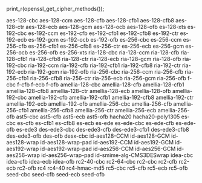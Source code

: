 print_r(openssl_get_cipher_methods());

aes-128-cbc
aes-128-ccm
aes-128-cfb
aes-128-cfb1
aes-128-cfb8
aes-128-ctr
aes-128-ecb
aes-128-gcm
aes-128-ocb
aes-128-ofb
es-128-xts
es-192-cbc
es-192-ccm
es-192-cfb
es-192-cfb1
es-192-cfb8
es-192-ctr
es-192-ecb
es-192-gcm
es-192-ocb
es-192-ofb
es-256-cbc
es-256-ccm
es-256-cfb
es-256-cfb1
es-256-cfb8
es-256-ctr
es-256-ecb
es-256-gcm
es-256-ocb
es-256-ofb
es-256-xts
ria-128-cbc
ria-128-ccm
ria-128-cfb
ria-128-cfb1
ria-128-cfb8
ria-128-ctr
ria-128-ecb
ria-128-gcm
ria-128-ofb
ria-192-cbc
ria-192-ccm
ria-192-cfb
ria-192-cfb1
ria-192-cfb8
ria-192-ctr
ria-192-ecb
ria-192-gcm
ria-192-ofb
ria-256-cbc
ria-256-ccm
ria-256-cfb
ria-256-cfb1
ria-256-cfb8
ria-256-ctr
ria-256-ecb
ria-256-gcm
ria-256-ofb
f-cbc
f-cfb
f-ecb
f-ofb
amellia-128-cbc
amellia-128-cfb
amellia-128-cfb1
amellia-128-cfb8
amellia-128-ctr
amellia-128-ecb
amellia-128-ofb
amellia-192-cbc
amellia-192-cfb
amellia-192-cfb1
amellia-192-cfb8
amellia-192-ctr
amellia-192-ecb
amellia-192-ofb
amellia-256-cbc
amellia-256-cfb
amellia-256-cfb1
amellia-256-cfb8
amellia-256-ctr
amellia-256-ecb
amellia-256-ofb
ast5-cbc
ast5-cfb
ast5-ecb
ast5-ofb
hacha20
hacha20-poly1305
es-cbc
es-cfb
es-cfb1
es-cfb8
es-ecb
es-ede
es-ede-cbc
es-ede-cfb
es-ede-ofb
es-ede3
des-ede3-cbc
des-ede3-cfb
des-ede3-cfb1
des-ede3-cfb8
des-ede3-ofb
des-ofb
desx-cbc
id-aes128-CCM
id-aes128-GCM
id-aes128-wrap
id-aes128-wrap-pad
id-aes192-CCM
id-aes192-GCM
id-aes192-wrap
id-aes192-wrap-pad
id-aes256-CCM
id-aes256-GCM
id-aes256-wrap
id-aes256-wrap-pad
id-smime-alg-CMS3DESwrap
idea-cbc
idea-cfb
idea-ecb
idea-ofb
rc2-40-cbc
rc2-64-cbc
rc2-cbc
rc2-cfb
rc2-ecb
rc2-ofb
rc4
rc4-40
rc4-hmac-md5
rc5-cbc
rc5-cfb
rc5-ecb
rc5-ofb
seed-cbc
seed-cfb
seed-ecb
seed-ofb